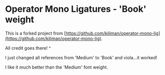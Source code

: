 # Operator Mono Ligatures - 'Book' weight

This is a forked project from [https://github.com/kiliman/operator-mono-lig](https://github.com/kiliman/operator-mono-lig).

All credit goes there! ^

I just changed all references from 'Medium' to 'Book' and viola...it worked!

I like it much better than the 'Medium' font weight.

